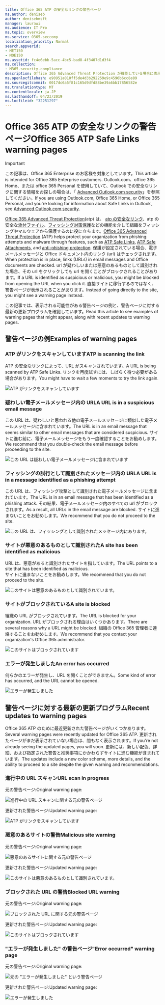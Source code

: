 ```yaml
---
title: Office 365 ATP の安全なリンクの警告ページ
ms.author: deniseb
author: denisebmsft
manager: laurawi
ms.audience: IT Pro
ms.topic: overview
ms.service: O365-seccomp
localization_priority: Normal
search.appverid:
- MET150
- MOE150
ms.assetid: fc4e6ebb-5acc-4bc5-bad8-4f3407d1d3f4
ms.collection:
- M365-security-compliance
description: Office 365 Advanced Threat Protection が機能している場合に表示される可能性がある警告ページの概要を取得します。
ms.openlocfilehash: e90951a010ff5de4d3b292259e9c4596b6cc8e89
ms.sourcegitcommit: 0017dc6a5f81c165d9dfd88be39a6bb17856582e
ms.translationtype: MT
ms.contentlocale: ja-JP
ms.lasthandoff: 04/23/2019
ms.locfileid: "32251297"
---
```

# <a name="office-365-atp-safe-links-warning-pages"></a><span data-ttu-id="72d5c-103">Office 365 ATP の安全なリンクの警告ページ</span><span class="sxs-lookup"><span data-stu-id="72d5c-103">Office 365 ATP Safe Links warning pages</span></span>

> [!IMPORTANT]
> <span data-ttu-id="72d5c-104">この記事は、Office 365 Enterprise のお客様を対象としています。</span><span class="sxs-lookup"><span data-stu-id="72d5c-104">This article is intended for Office 365 Enterprise customers.</span></span> <span data-ttu-id="72d5c-105">Outlook.com、office 365 Home、または office 365 Personal を使用していて、Outlook での安全なリンクに関する情報をお探しの場合は、「 [Advanced Outlook.com security](https://support.office.com/article/advanced-outlook-com-security-for-office-365-subscribers-882d2243-eab9-4545-a58a-b36fee4a46e2)」を参照してください。</span><span class="sxs-lookup"><span data-stu-id="72d5c-105">If you are using Outlook.com, Office 365 Home, or Office 365 Personal, and you're looking for information about Safe Links in Outlook, see [Advanced Outlook.com security](https://support.office.com/article/advanced-outlook-com-security-for-office-365-subscribers-882d2243-eab9-4545-a58a-b36fee4a46e2).</span></span>

<span data-ttu-id="72d5c-106">[Office 365 Advanced Threat Protection](office-365-atp.md)(atp) は、 [atp の安全なリンク](atp-safe-links.md)、atp の安全な[添付ファイル](atp-safe-attachments.md)、[フィッシング対策保護](anti-phishing-protection.md)などの機能を介して組織をフィッシングやマルウェアから保護するのに役に立ちます。</span><span class="sxs-lookup"><span data-stu-id="72d5c-106">[Office 365 Advanced Threat Protection](office-365-atp.md) (ATP) helps protect your organization from phishing attempts and malware through features, such as [ATP Safe Links](atp-safe-links.md), [ATP Safe Attachments](atp-safe-attachments.md), and [anti-phishing protection](anti-phishing-protection.md).</span></span> <span data-ttu-id="72d5c-107">保護が設定されている場合、電子メールメッセージと Office ドキュメント内のリンク (url) はチェックされます。</span><span class="sxs-lookup"><span data-stu-id="72d5c-107">When protection is in place, links (URLs) in email messages and Office documents are checked.</span></span> <span data-ttu-id="72d5c-108">url が疑わしいまたは悪意のあるものとして識別された場合、その url をクリックしても url を開くことがブロックされることがあります。</span><span class="sxs-lookup"><span data-stu-id="72d5c-108">If a URL is identified as suspicious or malicious, you might be blocked from opening the URL when you click it.</span></span> <span data-ttu-id="72d5c-109">直接サイトに移行するのではなく、警告ページが表示されることがあります。</span><span class="sxs-lookup"><span data-stu-id="72d5c-109">Instead of going directly to the site, you might see a warning page instead.</span></span> 
  
<span data-ttu-id="72d5c-110">この記事では、表示される可能性がある警告ページの例と、警告ページに対する最新の更新プログラムを確認しています。</span><span class="sxs-lookup"><span data-stu-id="72d5c-110">Read this article to see examples of warning pages that might appear, along with recent updates to warning pages.</span></span>
  
## <a name="examples-of-warning-pages"></a><span data-ttu-id="72d5c-111">警告ページの例</span><span class="sxs-lookup"><span data-stu-id="72d5c-111">Examples of warning pages</span></span>

### <a name="atp-is-scanning-the-link"></a><span data-ttu-id="72d5c-112">ATP がリンクをスキャンしています</span><span class="sxs-lookup"><span data-stu-id="72d5c-112">ATP is scanning the link</span></span>

<span data-ttu-id="72d5c-113">ATP の安全なリンクによって、URL がスキャンされています。</span><span class="sxs-lookup"><span data-stu-id="72d5c-113">A URL is being scanned by ATP Safe Links.</span></span> <span data-ttu-id="72d5c-114">リンクを再度試すには、しばらく待つ必要がある場合があります。</span><span class="sxs-lookup"><span data-stu-id="72d5c-114">You might have to wait a few moments to try the link again.</span></span>

![ATP がリンクをスキャンしています](media/ee8dd5ed-6b91-4248-b054-12b719e8d0ed.png)

### <a name="a-url-is-in-a-suspicious-email-message"></a><span data-ttu-id="72d5c-116">疑わしい電子メールメッセージ内の URL</span><span class="sxs-lookup"><span data-stu-id="72d5c-116">A URL is in a suspicious email message</span></span>

<span data-ttu-id="72d5c-117">この URL は、疑わしいと思われる他の電子メールメッセージに類似した電子メールメッセージに含まれています。</span><span class="sxs-lookup"><span data-stu-id="72d5c-117">The URL is in an email message that seems similar to other email messages that are considered suspicious.</span></span> <span data-ttu-id="72d5c-118">サイトに進む前に、電子メールメッセージをもう一度確認することをお勧めします。</span><span class="sxs-lookup"><span data-stu-id="72d5c-118">We recommend that you double-check the email message before proceeding to the site.</span></span>

![この URL は疑わしい電子メールメッセージに含まれています](media/33f57923-23e3-4b0f-838b-6ad589ba897b.png)

### <a name="a-url-is-in-a-message-identified-as-a-phishing-attempt"></a><span data-ttu-id="72d5c-120">フィッシングの試行として識別されたメッセージ内の URL</span><span class="sxs-lookup"><span data-stu-id="72d5c-120">A URL is in a message identified as a phishing attempt</span></span>

<span data-ttu-id="72d5c-121">この URL は、フィッシング攻撃として識別された電子メールメッセージに含まれています。</span><span class="sxs-lookup"><span data-stu-id="72d5c-121">The URL is in an email message that has been identified as a phishing attack.</span></span> <span data-ttu-id="72d5c-122">その結果、電子メールメッセージ内のすべての url がブロックされます。</span><span class="sxs-lookup"><span data-stu-id="72d5c-122">As a result, all URLs in the email message are blocked.</span></span> <span data-ttu-id="72d5c-123">サイトに進まないことをお勧めします。</span><span class="sxs-lookup"><span data-stu-id="72d5c-123">We recommend that you do not proceed to the site.</span></span>

![この URL は、フィッシングとして識別されたメッセージ内にあります。](media/6e544a28-0604-4821-aba6-d5a57bb917e5.png)

### <a name="a-site-has-been-identified-as-malicious"></a><span data-ttu-id="72d5c-125">サイトが悪意のあるものとして識別された</span><span class="sxs-lookup"><span data-stu-id="72d5c-125">A site has been identified as malicious</span></span>

<span data-ttu-id="72d5c-126">URL は、悪意があると識別されたサイトを指しています。</span><span class="sxs-lookup"><span data-stu-id="72d5c-126">The URL points to a site that has been identified as malicious.</span></span>  <br/> <span data-ttu-id="72d5c-127">サイトに進まないことをお勧めします。</span><span class="sxs-lookup"><span data-stu-id="72d5c-127">We recommend that you do not proceed to the site.</span></span>

![このサイトは悪意のあるものとして識別されています。](media/058883c8-23f0-4672-9c1c-66b084796177.png)

### <a name="a-site-is-blocked"></a><span data-ttu-id="72d5c-129">サイトがブロックされている</span><span class="sxs-lookup"><span data-stu-id="72d5c-129">A site is blocked</span></span>

<span data-ttu-id="72d5c-130">組織の URL がブロックされています。</span><span class="sxs-lookup"><span data-stu-id="72d5c-130">The URL is blocked for your organization.</span></span> <span data-ttu-id="72d5c-131">URL がブロックされる理由はいくつかあります。</span><span class="sxs-lookup"><span data-stu-id="72d5c-131">There are several reasons why a URL might be blocked.</span></span> <span data-ttu-id="72d5c-132">組織の Office 365 管理者に連絡することをお勧めします。</span><span class="sxs-lookup"><span data-stu-id="72d5c-132">We recommend that you contact your organization's Office 365 administrator.</span></span>

![このサイトはブロックされています](media/6b4bda2d-a1e6-419e-8b10-588e83c3af3f.png)

### <a name="an-error-has-occurred"></a><span data-ttu-id="72d5c-134">エラーが発生しました</span><span class="sxs-lookup"><span data-stu-id="72d5c-134">An error has occurred</span></span>

<span data-ttu-id="72d5c-135">何らかのエラーが発生し、URL を開くことができません。</span><span class="sxs-lookup"><span data-stu-id="72d5c-135">Some kind of error has occurred, and the URL cannot be opened.</span></span>

![エラーが発生しました](media/2f7465a4-1cf4-4c1c-b7d4-3c07e4b795b4.png)

## <a name="recent-updates-to-warning-pages"></a><span data-ttu-id="72d5c-137">警告ページに対する最新の更新プログラム</span><span class="sxs-lookup"><span data-stu-id="72d5c-137">Recent updates to warning pages</span></span>

<span data-ttu-id="72d5c-138">Office 365 ATP のために最近更新された警告ページがいくつかあります。</span><span class="sxs-lookup"><span data-stu-id="72d5c-138">Several warning pages were recently updated for Office 365 ATP.</span></span> <span data-ttu-id="72d5c-139">更新されたページがまだ表示されていない場合は、間もなく表示されます。</span><span class="sxs-lookup"><span data-stu-id="72d5c-139">If you're not already seeing the updated pages, you will soon.</span></span> <span data-ttu-id="72d5c-140">更新には、新しい配色、詳細、および指定された警告と推奨事項にかかわらずサイトに進む機能が含まれています。</span><span class="sxs-lookup"><span data-stu-id="72d5c-140">The updates include a new color scheme, more details, and the ability to proceed to a site despite the given warning and recommendations.</span></span>

### <a name="url-scan-in-progress"></a><span data-ttu-id="72d5c-141">進行中の URL スキャン</span><span class="sxs-lookup"><span data-stu-id="72d5c-141">URL scan in progress</span></span>

<span data-ttu-id="72d5c-142">元の警告ページ:</span><span class="sxs-lookup"><span data-stu-id="72d5c-142">Original warning page:</span></span>

![進行中の URL スキャンに関する元の警告ページ](media/04368763-763f-43d6-94a4-a48291d36893.png)

<span data-ttu-id="72d5c-144">更新された警告ページ:</span><span class="sxs-lookup"><span data-stu-id="72d5c-144">Updated warning page:</span></span>

![ATP がリンクをスキャンしています](media/ee8dd5ed-6b91-4248-b054-12b719e8d0ed.png)

### <a name="malicious-site-warning"></a><span data-ttu-id="72d5c-146">悪意のあるサイトの警告</span><span class="sxs-lookup"><span data-stu-id="72d5c-146">Malicious site warning</span></span>

<span data-ttu-id="72d5c-147">元の警告ページ:</span><span class="sxs-lookup"><span data-stu-id="72d5c-147">Original warning page:</span></span>

![悪意のあるサイトに関する元の警告ページ](media/b9efda09-6dd8-46ef-82cb-56e4d538b8f5.png)

<span data-ttu-id="72d5c-149">更新された警告ページ:</span><span class="sxs-lookup"><span data-stu-id="72d5c-149">Updated warning page:</span></span>

![このサイトは悪意のあるものとして識別されています。](media/058883c8-23f0-4672-9c1c-66b084796177.png)

### <a name="blocked-url-warning"></a><span data-ttu-id="72d5c-151">ブロックされた URL の警告</span><span class="sxs-lookup"><span data-stu-id="72d5c-151">Blocked URL warning</span></span>

<span data-ttu-id="72d5c-152">元の警告ページ:</span><span class="sxs-lookup"><span data-stu-id="72d5c-152">Original warning page:</span></span>

![ブロックされた URL に関する元の警告ページ](media/3d6ba028-30bf-45fc-958e-d3aad3defc83.png)

<span data-ttu-id="72d5c-154">更新された警告ページ:</span><span class="sxs-lookup"><span data-stu-id="72d5c-154">Updated warning page:</span></span>

![このサイトはブロックされています](media/6b4bda2d-a1e6-419e-8b10-588e83c3af3f.png)

### <a name="error-occurred-warning-page"></a><span data-ttu-id="72d5c-156">"エラーが発生しました" の警告ページ</span><span class="sxs-lookup"><span data-stu-id="72d5c-156">"Error occurred" warning page</span></span>

<span data-ttu-id="72d5c-157">元の警告ページ:</span><span class="sxs-lookup"><span data-stu-id="72d5c-157">Original warning page:</span></span>

![元の "エラーが発生しました" という警告ページ](media/9aaa4383-2f23-48be-bdaa-8efbcb2acc70.png)

<span data-ttu-id="72d5c-159">更新された警告ページ:</span><span class="sxs-lookup"><span data-stu-id="72d5c-159">Updated warning page:</span></span>

![エラーが発生しました](media/2f7465a4-1cf4-4c1c-b7d4-3c07e4b795b4.png)
   
